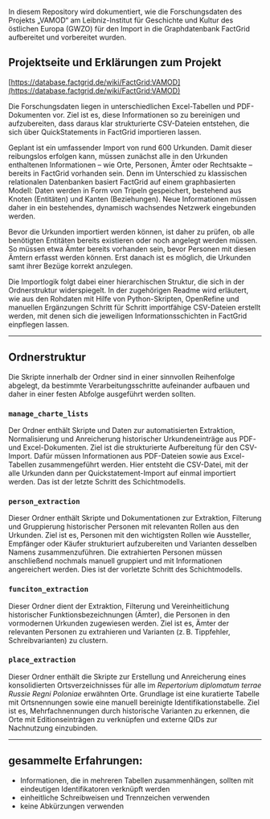 In diesem Repository wird dokumentiert, wie die Forschungsdaten des Projekts „VAMOD“ am Leibniz-Institut für Geschichte und Kultur des östlichen Europa (GWZO) für den Import in die Graphdatenbank FactGrid aufbereitet und vorbereitet wurden.

## Projektseite und Erklärungen zum Projekt

[https://database.factgrid.de/wiki/FactGrid:VAMOD](https://database.factgrid.de/wiki/FactGrid:VAMOD)

Die Forschungsdaten liegen in unterschiedlichen Excel-Tabellen und PDF-Dokumenten vor. Ziel ist es, diese Informationen so zu bereinigen und aufzubereiten, dass daraus klar strukturierte CSV-Dateien entstehen, die sich über QuickStatements in FactGrid importieren lassen.

Geplant ist ein umfassender Import von rund 600 Urkunden. Damit dieser reibungslos erfolgen kann, müssen zunächst alle in den Urkunden enthaltenen Informationen – wie Orte, Personen, Ämter oder Rechtsakte – bereits in FactGrid vorhanden sein. Denn im Unterschied zu klassischen relationalen Datenbanken basiert FactGrid auf einem graphbasierten Modell: Daten werden in Form von Tripeln gespeichert, bestehend aus Knoten (Entitäten) und Kanten (Beziehungen). Neue Informationen müssen daher in ein bestehendes, dynamisch wachsendes Netzwerk eingebunden werden.

Bevor die Urkunden importiert werden können, ist daher zu prüfen, ob alle benötigten Entitäten bereits existieren oder noch angelegt werden müssen. So müssen etwa Ämter bereits vorhanden sein, bevor Personen mit diesen Ämtern erfasst werden können. Erst danach ist es möglich, die Urkunden samt ihrer Bezüge korrekt anzulegen.

Die Importlogik folgt dabei einer hierarchischen Struktur, die sich in der Ordnerstruktur widerspiegelt. In der zugehörigen Readme wird erläutert, wie aus den Rohdaten mit Hilfe von Python-Skripten, OpenRefine und manuellen Ergänzungen Schritt für Schritt importfähige CSV-Dateien erstellt werden, mit denen sich die jeweiligen Informationsschichten in FactGrid einpflegen lassen.


---

## Ordnerstruktur

Die Skripte innerhalb der Ordner sind in einer sinnvollen Reihenfolge abgelegt, da bestimmte Verarbeitungsschritte aufeinander aufbauen und daher in einer festen Abfolge ausgeführt werden sollten. 

### `manage_charte_lists`
Der Ordner enthält Skripte und Daten zur automatisierten Extraktion, Normalisierung und Anreicherung historischer Urkundeneinträge aus PDF- und Excel-Dokumenten. Ziel ist die strukturierte Aufbereitung für den CSV-Import. Dafür müssen Informationen aus PDF-Dateien sowie aus Excel-Tabellen zusammengeführt werden. Hier entsteht die CSV-Datei, mit der alle Urkunden dann per Quickstatement-Import auf einmal importiert werden. Das ist der letzte Schritt des Schichtmodells.

### `person_extraction`
Dieser Ordner enthält Skripte und Dokumentationen zur Extraktion, Filterung und Gruppierung historischer Personen mit relevanten Rollen aus den Urkunden. Ziel ist es, Personen mit den wichtigsten Rollen wie Aussteller, Empfänger oder Käufer strukturiert aufzubereiten und Varianten desselben Namens zusammenzuführen. Die extrahierten Personen müssen anschließend nochmals manuell gruppiert und mit Informationen angereichert werden. Dies ist der vorletzte Schritt des Schichtmodells.

### `funciton_extraction`
Dieser Ordner dient der Extraktion, Filterung und Vereinheitlichung historischer Funktionsbezeichnungen (Ämter), die Personen in den vormodernen Urkunden zugewiesen werden. Ziel ist es, Ämter der relevanten Personen zu extrahieren und Varianten (z. B. Tippfehler, Schreibvarianten) zu clustern.

### `place_extraction`
Dieser Ordner enthält die Skripte zur Erstellung und Anreicherung eines konsolidierten Ortsverzeichnisses für alle im *Repertorium diplomatum terrae Russie Regni Poloniae* erwähnten Orte. Grundlage ist eine kuratierte Tabelle mit Ortsnennungen sowie eine manuell bereinigte Identifikationstabelle. Ziel ist es, Mehrfachnennungen durch historische Varianten zu erkennen, die Orte mit Editionseinträgen zu verknüpfen und externe QIDs zur Nachnutzung einzubinden.

---

## gesammelte Erfahrungen:

- Informationen, die in mehreren Tabellen zusammenhängen, sollten mit eindeutigen Identifikatoren verknüpft werden  
- einheitliche Schreibweisen und Trennzeichen verwenden
- keine Abkürzungen verwenden

